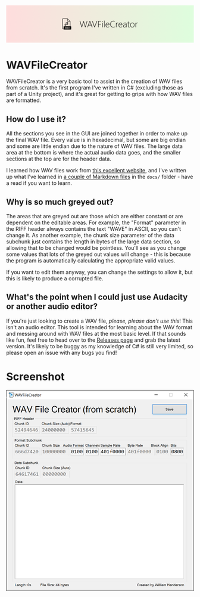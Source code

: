 ![WAVFileCreator Banner](assets/banner.png)

# WAVFileCreator
WAVFileCreator is a very basic tool to assist in the creation of WAV files from scratch. It's the first program I've written in C# (excluding those as part of a Unity project), and it's great for getting to grips with how WAV files are formatted.

## How do I use it?
All the sections you see in the GUI are joined together in order to make up the final WAV file. Every value is in hexadecimal, but some are big endian and some are little endian due to the nature of WAV files. The large data area at the bottom is where the actual audio data goes, and the smaller sections at the top are for the header data. 

I learned how WAV files work from [this excellent website](http://soundfile.sapp.org/doc/WaveFormat/), and I've written up what I've learned in [a couple of Markdown files](docs/index.md) in the `docs/` folder - have a read if you want to learn.

## Why is so much greyed out?
The areas that are greyed out are those which are either constant or are dependent on the editable areas. For example, the "Format" parameter in the RIFF header always contains the text "WAVE" in ASCII, so you can't change it. As another example, the chunk size parameter of the data subchunk just contains the length in bytes of the large data section, so allowing that to be changed would be pointless. You'll see as you change some values that lots of the greyed out values will change - this is because the program is automatically calculating the appropriate valid values.

If you want to edit them anyway, you can change the settings to allow it, but this is likely to produce a corrupted file.

## What's the point when I could just use Audacity or another audio editor?
If you're just looking to create a WAV file, *please, please don't use this*! This isn't an audio editor. This tool is intended for learning about the WAV format and messing around with WAV files at the most basic level. If that sounds like fun, feel free to head over to the [Releases page](https://github.com/w-henderson/WAVFileCreator/releases) and grab the latest version. It's likely to be buggy as my knowledge of C# is still very limited, so please open an issue with any bugs you find!

# Screenshot
![Screenshot](assets/screenshot.PNG)